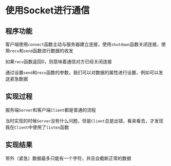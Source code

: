 # 使用Socket进行通信
## 程序功能
客户端使用`connect`函数主动与服务器建立连接，使用`shutdown`函数关闭连接，使用`recv`和`send`函数进行数据的收发

如果`recv`函数返回0，则意味着通信对方已经关闭连接

通过设置`send`和`recv`函数的参数，我们可以对数据的属性进行设置，例如可以发送紧急数据

## 实现过程
服务端`Server`和客户端`Client`都是普通的流程

当时实现的时候`Server`没有什么问题，但是`Client`总是出错，看来看去，才发现我在`Client`中使用了`listen`函数

## 实现结果
带外（紧急）数据最多只能有一个字符，并且会截断正常的数据